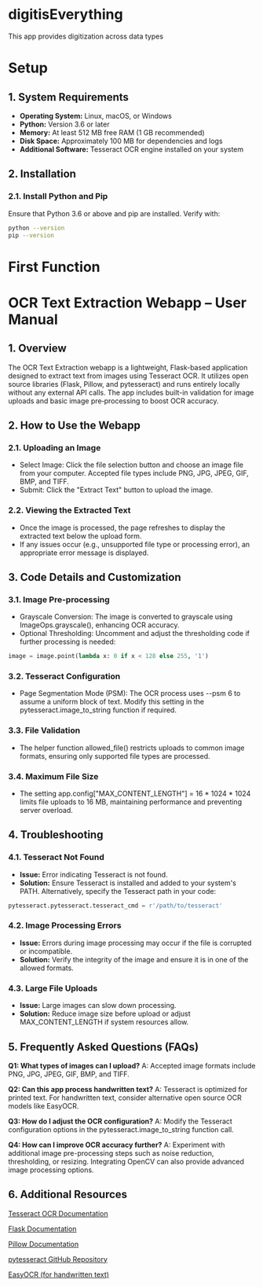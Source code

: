 # digitisEverything
This app provides digitization across data types

# Setup
## 1. System Requirements

- **Operating System:** Linux, macOS, or Windows
- **Python:** Version 3.6 or later
- **Memory:** At least 512 MB free RAM (1 GB recommended)
- **Disk Space:** Approximately 100 MB for dependencies and logs
- **Additional Software:** Tesseract OCR engine installed on your system

## 2. Installation

### 2.1. Install Python and Pip

Ensure that Python 3.6 or above and pip are installed. Verify with:
```bash
python --version
pip --version
```

# First Function
# OCR Text Extraction Webapp – User Manual

## 1. Overview

The OCR Text Extraction webapp is a lightweight, Flask-based application designed to extract text from images using Tesseract OCR. It utilizes open source libraries (Flask, Pillow, and pytesseract) and runs entirely locally without any external API calls. The app includes built-in validation for image uploads and basic image pre‑processing to boost OCR accuracy.

## 2. How to Use the Webapp
### 2.1. Uploading an Image

- Select Image: Click the file selection button and choose an image file from your computer. Accepted file types include PNG, JPG, JPEG, GIF, BMP, and TIFF.
- Submit: Click the "Extract Text" button to upload the image.

### 2.2. Viewing the Extracted Text

- Once the image is processed, the page refreshes to display the extracted text below the upload form.
- If any issues occur (e.g., unsupported file type or processing error), an appropriate error message is displayed.

## 3. Code Details and Customization
### 3.1. Image Pre-processing

- Grayscale Conversion: The image is converted to grayscale using ImageOps.grayscale(), enhancing OCR accuracy.
- Optional Thresholding: Uncomment and adjust the thresholding code if further processing is needed:
```python
image = image.point(lambda x: 0 if x < 128 else 255, '1')
```
### 3.2. Tesseract Configuration
- Page Segmentation Mode (PSM): The OCR process uses --psm 6 to assume a uniform block of text. Modify this setting in the pytesseract.image_to_string function if required.

### 3.3. File Validation
- The helper function allowed_file() restricts uploads to common image formats, ensuring only supported file types are processed.

### 3.4. Maximum File Size
- The setting app.config["MAX_CONTENT_LENGTH"] = 16 * 1024 * 1024 limits file uploads to 16 MB, maintaining performance and preventing server overload.

## 4. Troubleshooting
### 4.1. Tesseract Not Found
- **Issue:** Error indicating Tesseract is not found.
- **Solution:** Ensure Tesseract is installed and added to your system's PATH. Alternatively, specify the Tesseract path in your code:
```python
pytesseract.pytesseract.tesseract_cmd = r'/path/to/tesseract'
```
### 4.2. Image Processing Errors
- **Issue:** Errors during image processing may occur if the file is corrupted or incompatible.
- **Solution:** Verify the integrity of the image and ensure it is in one of the allowed formats.

### 4.3. Large File Uploads
- **Issue:** Large images can slow down processing.
- **Solution:** Reduce image size before upload or adjust MAX_CONTENT_LENGTH if system resources allow.

## 5. Frequently Asked Questions (FAQs)
**Q1: What types of images can I upload?**
A: Accepted image formats include PNG, JPG, JPEG, GIF, BMP, and TIFF.

**Q2: Can this app process handwritten text?**
A: Tesseract is optimized for printed text. For handwritten text, consider alternative open source OCR models like EasyOCR.

**Q3: How do I adjust the OCR configuration?**
A: Modify the Tesseract configuration options in the pytesseract.image_to_string function call.

**Q4: How can I improve OCR accuracy further?**
A: Experiment with additional image pre-processing steps such as noise reduction, thresholding, or resizing. Integrating OpenCV can also provide advanced image processing options.

## 6. Additional Resources
[Tesseract OCR Documentation](https://tesseract-ocr.github.io/tessdoc/)

[Flask Documentation](https://flask.palletsprojects.com/en/stable/)

[Pillow Documentation](https://pillow.readthedocs.io/en/stable/)

[pytesseract GitHub Repository](https://github.com/madmaze/pytesseract)

[EasyOCR (for handwritten text)](https://github.com/JaidedAI/EasyOCR)